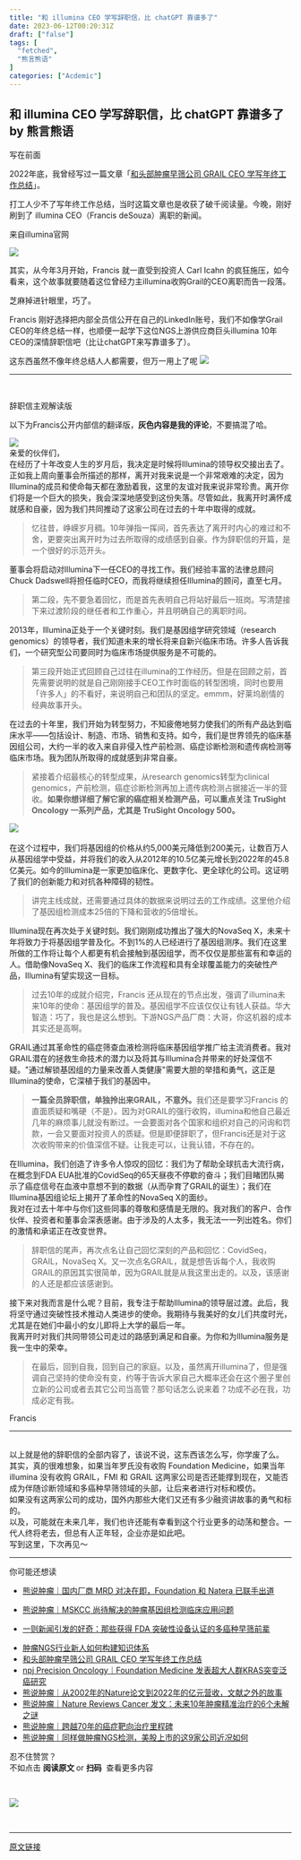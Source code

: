 ```yaml
---
title: "和 illumina CEO 学写辞职信，比 chatGPT 靠谱多了"
date: 2023-06-12T00:20:31Z
draft: ["false"]
tags: [
  "fetched",
  "熊言熊语"
]
categories: ["Acdemic"]
---
```

和 illumina CEO 学写辞职信，比 chatGPT 靠谱多了 by 熊言熊语
------
<div><p><span>写在前面<br></span></p><p><span>2022年底，我曾经写过一篇文章「</span><a target="_blank" href="http://mp.weixin.qq.com/s?__biz=MzA5OTM1ODg5NA==&amp;mid=2649680426&amp;idx=1&amp;sn=65338989555f46828eec0129b2d43e58&amp;chksm=8899cbebbfee42fdadbbebcf20e9d279bdad3937cc9759625f4bf10e62095471f3d6a7b7736b&amp;scene=21#wechat_redirect" textvalue="和头部肿瘤早筛公司 GRAIL CEO 学写年终工作总结" linktype="text" imgurl="" imgdata="null" data-itemshowtype="0" tab="innerlink" data-linktype="2"><span>和头部肿瘤早筛公司 GRAIL CEO 学写年终工作总结</span></a><span>」。</span></p><p><span>打工人少不了写年终工作总结，当时这篇文章也是收获了破千阅读量。今晚，刚好刷到了 illumina CEO（Francis deSouza）离职的新闻。</span></p><p><span>来自illumina官网<br></span></p><p><img data-galleryid="" data-ratio="0.5324074074074074" data-s="300,640" data-src="https://mmbiz.qpic.cn/mmbiz_png/vMCuh4qxbFnUZ339Yku33B5NFhuR1AQSsHjrjIaOzib2m3bRqlEXH4LDpDDbIg3bQ1VcPmZVuq0h1SicIQJ0axMw/640?wx_fmt=png" data-type="png" data-w="1080" src="https://mmbiz.qpic.cn/mmbiz_png/vMCuh4qxbFnUZ339Yku33B5NFhuR1AQSsHjrjIaOzib2m3bRqlEXH4LDpDDbIg3bQ1VcPmZVuq0h1SicIQJ0axMw/640?wx_fmt=png"></p><p><span>其实，从今年3月开始，<span><span>Francis </span>就一直受到投资人 Carl Icahn 的疯狂施压，如今看来，这个故事就要随着这位曾经力主illumina收购Grail的CEO离职而告一段落。</span></span></p><p><span>芝麻掉进针眼里，巧了。</span><span></span></p><p><span><span>Francis </span>刚好选择把内部全员信公开在自己的LinkedIn账号，我们不如像学Grail CEO的年终总结一样，也顺便一起学下这位NGS上游供应商巨头illumina 10年CEO的深情辞职信吧（比让chatGPT来写靠谱多了）。</span></p><p><span>这东西虽然不像年终总结人人都需要，但万一用上了呢 </span><img data-ratio="1" data-src="https://res.wx.qq.com/t/wx_fed/we-emoji/res/v1.3.10/assets/newemoji/Yellowdog.png" data-w="128" src="https://res.wx.qq.com/t/wx_fed/we-emoji/res/v1.3.10/assets/newemoji/Yellowdog.png"></p><hr><p><br></p><p><span>辞职信主观解读版</span></p><p><span>以下为<span>Francis公开内部信的翻译版，<strong>灰色内容是我的评论</strong>，不要搞混了哈。</span></span></p><section><img data-galleryid="" data-ratio="0.7305555555555555" data-s="300,640" data-src="https://mmbiz.qpic.cn/mmbiz_png/vMCuh4qxbFnUZ339Yku33B5NFhuR1AQSibkY1cNoDkofykOrRqxGibX1LPuPahJXnTlRA5ibBiclrk87KCndI55LvQ/640?wx_fmt=png" data-type="png" data-w="1080" src="https://mmbiz.qpic.cn/mmbiz_png/vMCuh4qxbFnUZ339Yku33B5NFhuR1AQSibkY1cNoDkofykOrRqxGibX1LPuPahJXnTlRA5ibBiclrk87KCndI55LvQ/640?wx_fmt=png"></section><section><span>亲爱的伙伴们，<br></span></section><section><span>在经历了十年改变人生的岁月后，我决定是时候将Illumina的领导权交接出去了。正如我上周向董事会所描述的那样，离开对我来说是一个非常艰难的决定，因为Illumina的成员和使命每天都在激励着我，这里的友谊对我来说非常珍贵。离开你们将是一个巨大的损失，我会深深地感受到这份失落。尽管如此，我离开时满怀成就感和自豪，因为我们共同推动了这家公司在过去的十年中取得的成就。</span></section><blockquote data-type="2" data-url="" data-author-name="" data-content-utf8-length="77" data-source-title=""><section><section>忆往昔，峥嵘岁月稠。10年弹指一挥间，首先表达了离开时内心的难过和不舍，更要突出离开时为过去所取得的成绩感到自豪。作为辞职信的开篇，是一个很好的示范开头。</section></section></blockquote><section><span>董事会将启动对Illumina下一任CEO的寻找工作。我们经验丰富的法律总顾问Chuck Dadswell将担任临时CEO，而我将继续担任Illumina的顾问，直至七月。</span></section><blockquote data-type="2" data-url="" data-author-name="" data-content-utf8-length="61" data-source-title=""><section><section>第二段，先不要急着回忆，而是首先表明自己将站好最后一班岗。写清楚接下来过渡阶段的继任者和工作重心，并且明确自己的离职时间。</section></section></blockquote><section><span>2013年，Illumina正处于一个关键时刻。我们是基因组学研究领域（research genomics）的领导者，我们知道未来的增长将来自新兴临床市场。许多人告诉我们，一个研究型公司要同时为临床市场提供服务是不可能的。</span></section><blockquote data-type="2" data-url="" data-author-name="" data-content-utf8-length="110" data-source-title=""><section><section>第三段开始正式回顾自己过往在illumina的工作经历。但是在回顾之前，首先需要说明的就是自己刚刚接手CEO工作时面临的转型困境，同时也要用「许多人」的不看好，来说明自己和团队的坚定。emmm，好莱坞剧情的经典故事开头。</section></section></blockquote><section><span>在过去的十年里，我们开始为转型努力，不知疲倦地努力使我们的所有产品达到临床水平——包括设计、制造、市场、销售和支持。如今，我们是世界领先的临床基因组公司，大约一半的收入来自非侵入性产前检测、癌症诊断检测和遗传病检测等临床市场。我为团队所取得的成就感到非常自豪。</span></section><blockquote data-type="2" data-url="" data-author-name="" data-content-utf8-length="151" data-source-title=""><section><section><section><span>紧接着介绍最核心的转型成果，从<span>research genomics转型为<span>clinical genomics，产前检测，癌症诊断检测再加上遗传病检测占据接近一半的营收。<strong>如果你想详细了解它家的癌症相关检测产品，可以重点关注 TruSight Oncology 一系列产品，尤其是<span> TruSight Oncology 500。</span></strong></span></span></span></section></section></section></blockquote><section><img data-galleryid="" data-ratio="0.6296296296296297" data-s="300,640" data-src="https://mmbiz.qpic.cn/mmbiz_png/vMCuh4qxbFnUZ339Yku33B5NFhuR1AQSgql6DPscevpAZjXwc7PSOTjhQGibuCfia92vp8ianf1mibxEAPWXZNQpyg/640?wx_fmt=png" data-type="png" data-w="1080" src="https://mmbiz.qpic.cn/mmbiz_png/vMCuh4qxbFnUZ339Yku33B5NFhuR1AQSgql6DPscevpAZjXwc7PSOTjhQGibuCfia92vp8ianf1mibxEAPWXZNQpyg/640?wx_fmt=png"></section><section><br></section><section><span>在这个过程中，我们将基因组的价格从约5,000美元降低到200美元，让数百万人从基因组学中受益，并将我们的收入从2012年的10.5亿美元增长到2022年的45.8亿美元。如今的Illumina是一家更加临床化、更数字化、更全球化的公司。这证明了我们的创新能力和对抗各种障碍的韧性。</span></section><blockquote data-type="2" data-url="" data-author-name="" data-content-utf8-length="56" data-source-title=""><section><section><section><span>讲完主线成就，还需要通过具体的数据来说明过去的工作成绩。这里他介绍了基因组检测成本25倍的下降和营收的5倍增长。</span></section></section></section></blockquote><section><span>Illumina现在再次处于关键时刻。我们刚刚成功推出了强大的NovaSeq X，未来十年将致力于将基因组学普及化。不到1%的人已经进行了基因组测序。我们在这里所做的工作将让每个人都更有机会接触到基因组学，而不仅仅是那些富有和幸运的人。借助像NovaSeq X、我们的临床工作流程和具有全球覆盖能力的突破性产品，Illumina有望实现这一目标。</span></section><section><span><span></span></span></section><blockquote data-type="2" data-url="" data-author-name="" data-content-utf8-length="116" data-source-title=""><section><section><span>过去10年的成就介绍完，<span>Francis 还从现在的节点出发，强调了illumina未来10年的使命：基<span>因组学的普及。基因组学不应该仅仅让有钱人获益。</span></span></span><span>华大智造：巧了，我也是这么想到。下游NGS产品厂商：大哥，你这机器的成本其实还是高啊。</span></section></section></blockquote><section><span><span></span></span></section><section><span>GRAIL通过其革命性的癌症筛查血液检测将临床基因组学推广给主流消费者。我对GRAIL潜在的拯救生命技术的潜力以及将其与Illumina合并带来的好处深信不疑。"通过解锁基因组的力量来改善人类健康"需要大胆的举措和勇气，这正是Illumina的使命，它深植于我们的基因中。</span></section><section><strong><span></span></strong></section><blockquote data-type="2" data-url="" data-author-name="" data-content-utf8-length="177" data-source-title=""><section><section><strong><span>一篇全员辞职信，单独拎出来GRAIL，不意外。</span></strong><span>我们还是要学习<span>Francis 的直面质疑和嘴硬（不是）。因为对GRAIL的强行收购，illumina和他自己最近几年的麻烦事儿就没有断过。一会要面对各个国家和组织对自己的问询和罚款，一会又要面对投资人的质疑。但是即便辞职了，但<span>Francis还是对于这次收购带来的价值深信不疑。让我走可以，让我认错，不存在的。</span></span></span></section></section></blockquote><section><span>在Illumina，我们创造了许多令人惊叹的回忆：</span><span>我们为了帮助全球抗击大流行病，在概念到FDA EUA批准的CovidSeq的65天昼夜不停歇的奋斗；</span><span>我们目睹团队揭示了癌症信号在血液中意想不到的数据（从而孕育了GRAIL的诞生）；</span><span>我们在Illumina基因组论坛上揭开了革命性的NovaSeq X的面纱。</span><br></section><section><span>我对在过去十年中与你们这些同事的尊敬和感情是无限的。我对我们的客户、合作伙伴、投资者和董事会深表感谢。由于涉及的人太多，我无法一一列出姓名。你们的激情和承诺正在改变世界。</span></section><blockquote data-type="2" data-url="" data-author-name="" data-content-utf8-length="120" data-source-title=""><section><section>辞职信的尾声，再次点名让自己回忆深刻的产品和回忆：<span>CovidSeq，GRAIL，NovaSeq X。又一次点名GRAIL，就是想告诉每个人，我收购GRAIL的原因其实很简单，因为GRAIL就是从我这里出走的。以及，该感谢的人还是都应该感谢到。</span></section></section></blockquote><section><span>接下来对我而言是什么呢？目前，我专注于帮助Illumina的领导层过渡。此后，我将坚守通过突破性技术推动人类进步的使命。我期待与我美好的女儿们共度时光，尤其是在她们中最小的女儿即将上大学的最后一年。</span></section><section><span>我离开时对我们共同带领公司走过的路感到满足和自豪。为你和为Illumina服务是我一生中的荣幸。</span></section><blockquote data-type="2" data-url="" data-author-name="" data-content-utf8-length="110" data-source-title=""><section><section>在最后，回到自我，回到自己的家庭。以及，虽然离开illumina了，但是强调自己坚持的使命没有变，约等于告诉大家自己大概率还会在这个圈子里创立新的公司或者去其它公司当高管？那句话怎么说来着？功成不必在我，功成必定有我。</section></section></blockquote><section><span>Francis</span></section><hr><section><br></section><section><span>以上就是他的辞职信的全部内容了，该说不说，这东西该怎么写，你学废了么。</span><span><br></span></section><section><span>其实，真的很难想象，如果当年罗氏没有收购 Foundation Medicine，如果当年 illumina 没有收购 GRAIL，</span><span>F</span><span>MI 和 GRAIL 这两家公司是否还能撑到现在，又能否成为伴随诊断领域和多癌种早筛领域的头部</span><span>，让后来者进行对标和模仿</span><span>。</span></section><section><span></span></section><section><span></span></section><section><span>如果没有这两家公司的成功，国外内那些大佬们又还有多少融资讲故事的勇气和标的。</span></section><section><span>以及，可能就在未来几年，我们也许还能有幸看到这个行业更多的动荡和整合。一代人终将老去，但总有人正年轻，企业亦是如此吧。</span></section><section><span>写到这里，下次再见～</span></section><hr><section><span></span></section><section data-snip-inherited="58"><span data-snip-inherited="58">你可能</span><span data-snip-inherited="58">还想读</span></section><ul data-snip-rule="73" data-snip-inherited="58"><li><p data-snip-inherited="73"><a target="_blank" href="http://mp.weixin.qq.com/s?__biz=MzA5OTM1ODg5NA==&amp;mid=2649680613&amp;idx=1&amp;sn=51a734d7e2012ed9cf1affea7df91396&amp;chksm=8899cb24bfee42327bd35635009cd9a9160f4ecfbed5a4b053b2b89afb60ff181c08a123d97a&amp;scene=21#wechat_redirect" textvalue="熊说肿瘤｜国内厂商 MRD 对决在即，Foundation 和 Natera 已联手出道" linktype="text" imgurl="" imgdata="null" data-itemshowtype="0" tab="innerlink" data-linktype="2" data-snip-inherited="73">熊说肿瘤｜国内厂商 MRD 对决在即，Foundation 和 Natera 已联手出道</a></p></li><li><p data-snip-inherited="73"><a target="_blank" href="http://mp.weixin.qq.com/s?__biz=MzA5OTM1ODg5NA==&amp;mid=2649680511&amp;idx=1&amp;sn=139696e2a52ec53b5fd170ada07c12ac&amp;chksm=8899cbbebfee42a82f3e5a8212ff71e1f3f3f36105d9a8fccd65fa81706b557d846216960688&amp;scene=21#wechat_redirect" textvalue="熊说肿瘤｜MSKCC 尚待解决的肿瘤基因组检测临床应用问题" linktype="text" imgurl="" imgdata="null" data-itemshowtype="0" tab="innerlink" data-linktype="2" hasload="1" data-snip-rule="123" data-snip-inherited="73">熊说肿瘤｜MSKCC 尚待解决的肿瘤基因组检测临床应用问题</a></p></li><li><p data-snip-inherited="73"><a target="_blank" href="http://mp.weixin.qq.com/s?__biz=MzA5OTM1ODg5NA==&amp;mid=2649680447&amp;idx=1&amp;sn=bd584c0caeab3e26070aae9ca530b93b&amp;chksm=8899cbfebfee42e83ec0591cb294b681aab6329e7fb0685c35290ceb359f621ee5cc5a34bec2&amp;scene=21#wechat_redirect" textvalue="一则新闻引发的好奇：那些获得 FDA 突破性设备认证的多癌种早筛前辈" linktype="text" imgurl="" imgdata="null" data-itemshowtype="0" tab="innerlink" data-linktype="2" hasload="1" data-snip-rule="124" data-snip-inherited="73">一则新闻引发的好奇：那些获得 FDA 突破性设备认证的多癌种早筛前辈</a></p></li><li><section data-snip-inherited="73"><a target="_blank" href="http://mp.weixin.qq.com/s?__biz=MzA5OTM1ODg5NA==&amp;mid=2649680343&amp;idx=1&amp;sn=e1c72ec4626407da82bf32a0afa1fa51&amp;chksm=8899c816bfee4100afbecf7821d6c834f019916c889807968742c8b1bbbe403952f2ba8d096a&amp;scene=21#wechat_redirect" textvalue="肿瘤NGS行业新人如何构建知识体系" linktype="text" imgurl="" imgdata="null" data-itemshowtype="0" tab="innerlink" data-linktype="2" hasload="1" data-snip-rule="125" data-snip-inherited="73">肿瘤NGS行业新人如何构建知识体系</a></section></li><li><section data-snip-inherited="73"><a target="_blank" href="http://mp.weixin.qq.com/s?__biz=MzA5OTM1ODg5NA==&amp;mid=2649680426&amp;idx=1&amp;sn=65338989555f46828eec0129b2d43e58&amp;chksm=8899cbebbfee42fdadbbebcf20e9d279bdad3937cc9759625f4bf10e62095471f3d6a7b7736b&amp;scene=21#wechat_redirect" textvalue="和头部肿瘤早筛公司 GRAIL CEO 学写年终工作总结" linktype="text" imgurl="" imgdata="null" data-itemshowtype="0" tab="innerlink" data-linktype="2" hasload="1" data-snip-rule="126" data-snip-inherited="73">和头部肿瘤早筛公司 GRAIL CEO 学写年终工作总结</a></section></li><li><section data-snip-inherited="73"><a target="_blank" href="http://mp.weixin.qq.com/s?__biz=MzA5OTM1ODg5NA==&amp;mid=2649680362&amp;idx=1&amp;sn=c8dc8bc3e583cd0b8afbf4ac4ad29543&amp;chksm=8899c82bbfee413d6fd5efff8a1237dd46e5841b8168cb7aca3567e4407ccbb60fccbd981146&amp;scene=21#wechat_redirect" textvalue="npj Precision Oncology｜Foundation Medicine 发表超大人群KRAS突变泛癌研究" linktype="text" imgurl="" imgdata="null" data-itemshowtype="0" tab="innerlink" data-linktype="2" hasload="1" data-snip-rule="127" data-snip-inherited="73">npj Precision Oncology｜Foundation Medicine 发表超大人群KRAS突变泛癌研究</a></section></li><li><section data-snip-inherited="73"><a target="_blank" href="http://mp.weixin.qq.com/s?__biz=MzA5OTM1ODg5NA==&amp;mid=2649680399&amp;idx=1&amp;sn=4784bac09dbee8a7d94abea08f438888&amp;chksm=8899cbcebfee42d80a5eb9c77338c5049a0b3e36242a127a68c57b2eb859866a36f765842f9d&amp;scene=21#wechat_redirect" textvalue="熊说肿瘤｜从2002年的Nature论文到2022年的亿元营收，文献之外的故事" linktype="text" imgurl="" imgdata="null" data-itemshowtype="0" tab="innerlink" data-linktype="2" hasload="1" data-snip-rule="128" data-snip-inherited="73">熊说肿瘤｜从2002年的Nature论文到2022年的亿元营收，文献之外的故事</a></section></li><li><section data-snip-inherited="73"><a target="_blank" href="http://mp.weixin.qq.com/s?__biz=MzA5OTM1ODg5NA==&amp;mid=2649680291&amp;idx=1&amp;sn=61e93d155e7b7ca295f57db6ee359087&amp;chksm=8899c862bfee4174f1ce75ebb6e2434cb67af456e966c97adddde150536339bc1a46fd52f1d9&amp;scene=21#wechat_redirect" textvalue="熊说肿瘤｜Nature Reviews Cancer 发文：未来10年肿瘤精准治疗的6个未解之谜" linktype="text" imgurl="" imgdata="null" data-itemshowtype="0" tab="innerlink" data-linktype="2" hasload="1" data-snip-rule="129" data-snip-inherited="73">熊说肿瘤｜Nature Reviews Cancer 发文：未来10年肿瘤精准治疗的6个未解之谜</a></section></li><li><section data-snip-inherited="73"><a target="_blank" href="http://mp.weixin.qq.com/s?__biz=MzA5OTM1ODg5NA==&amp;mid=2649680237&amp;idx=1&amp;sn=b9643d438e2e178e896b4e53d8d8a79f&amp;chksm=8899c8acbfee41ba9b24a5f264bf59a802dc30e1bec0c93f8aff75b0de572fdda3af04178581&amp;scene=21#wechat_redirect" textvalue="熊说肿瘤｜跨越70年的癌症靶向治疗里程碑" linktype="text" imgurl="" imgdata="null" data-itemshowtype="0" tab="innerlink" data-linktype="2" data-snip-rule="121" hasload="1" data-snip-inherited="73">熊说肿瘤｜跨越70年的癌症靶向治疗里程碑</a></section></li><li><section data-snip-inherited="73"><a target="_blank" href="http://mp.weixin.qq.com/s?__biz=MzA5OTM1ODg5NA==&amp;mid=2649680170&amp;idx=1&amp;sn=25e30b5e07c8f2f49d36443b811870a8&amp;chksm=8899c8ebbfee41fd4d9c625e58bd127f6a824123dc8017b75317acd4850b6b4efaf5814fc4f4&amp;scene=21#wechat_redirect" textvalue="熊说肿瘤｜同样做肿瘤NGS检测，美股上市的这9家公司近况如何" linktype="text" imgurl="" imgdata="null" data-itemshowtype="0" tab="innerlink" data-linktype="2" data-snip-rule="127" hasload="1" data-snip-inherited="73">熊说肿瘤｜同样做肿瘤NGS检测，美股上市的这9家公司近况如何</a></section></li></ul><section data-snip-inherited="58"><span data-snip-inherited="58"></span></section><section data-snip-inherited="58"><span data-snip-inherited="58"><span data-snip-inherited="58"><span data-snip-inherited="58">忍不住赞赏？</span></span></span></section><section data-snip-inherited="58"><span data-snip-inherited="58"><span data-snip-inherited="58"><span data-snip-inherited="58">不如点击 </span><span data-snip-inherited="58"><strong>阅读原文 </strong></span></span><span data-snip-inherited="58">or</span><span data-snip-inherited="58"><span data-snip-inherited="58"> <strong>扫码</strong></span><span data-snip-inherited="58">  查看更多内容</span></span></span></section><p data-snip-inherited="58"><br></p><p data-snip-inherited="58"><img data-galleryid="" data-ratio="0.2601851851851852" data-s="300,640" data-src="https://mmbiz.qpic.cn/mmbiz_png/vMCuh4qxbFkmnldrkyncUOs2opE9rtrlTlgib1NXsOeOUFEH5gY65mDFASTA1q957DxqlseAm2qLic9X8iaYPVRJg/640?wx_fmt=png&amp;wxfrom=5&amp;wx_lazy=1&amp;wx_co=1" data-type="png" data-w="1080" src="https://mmbiz.qpic.cn/mmbiz_png/vMCuh4qxbFkmnldrkyncUOs2opE9rtrlTlgib1NXsOeOUFEH5gY65mDFASTA1q957DxqlseAm2qLic9X8iaYPVRJg/640?wx_fmt=png&amp;wxfrom=5&amp;wx_lazy=1&amp;wx_co=1"></p><section><br></section><p><mp-style-type data-value="3"></mp-style-type></p></div>  
<hr>
<a href="https://mp.weixin.qq.com/s/qFovqBhAUClNt5CpecGy9A",target="_blank" rel="noopener noreferrer">原文链接</a>
